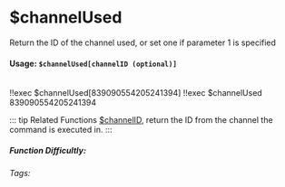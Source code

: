 # $channelUsed
Return the ID of the channel used, or set one if parameter 1 is specified

#### Usage: `$channelUsed[channelID (optional)]`
<br/>
<discord-messages>
	<discord-message :bot="false" role-color="#ffcc9a" author="Member">
		!!exec $channelUsed[839090554205241394]
	</discord-message>
	<discord-message :bot="false" role-color="#ffcc9a" author="Member">
		!!exec $channelUsed
	</discord-message>
	<discord-message :bot="true" role-color="#0099ff" author="Custom Command" avatar="https://media.discordapp.net/avatars/725721249652670555/781224f90c3b841ba5b40678e032f74a.webp">
		839090554205241394
	</discord-message>
</discord-messages>


::: tip Related Functions
[$channelID](../Channel/channelID.md), return the ID from the channel the command is executed in.
:::

##### Function Difficultly: <Badge type="tip" text="Easy" vertical="middle" /> 
###### Tags: <Badge type="tip" text="channel" vertical="middle" /> <Badge type="tip" text="execChannel" vertical="middle" /> <Badge type="tip" text="channelUsed" vertical="middle" /> <Badge type="tip" text="command channel" vertical="middle" />